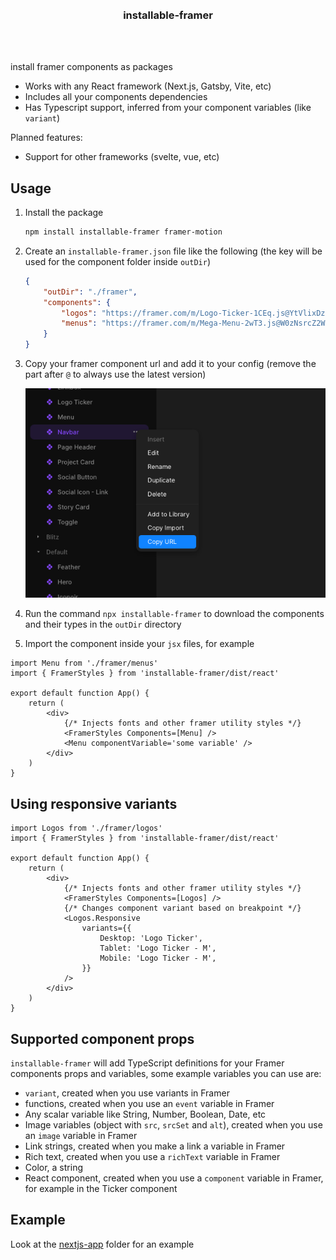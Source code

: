 <div align='center'>
    <br/>
    <br/>
    <h3>installable-framer</h3>
    <br/>
    <br/>
</div>

install framer components as packages

-   Works with any React framework (Next.js, Gatsby, Vite, etc)
-   Includes all your components dependencies
-   Has Typescript support, inferred from your component variables (like `variant`)

Planned features:

-   Support for other frameworks (svelte, vue, etc)

## Usage

1. Install the package

    ```sh
    npm install installable-framer framer-motion
    ```

1. Create an `installable-framer.json` file like the following (the key will be used for the component folder inside `outDir`)

    ```json
    {
        "outDir": "./framer",
        "components": {
            "logos": "https://framer.com/m/Logo-Ticker-1CEq.js@YtVlixDzOkypVBs3Dpav",
            "menus": "https://framer.com/m/Mega-Menu-2wT3.js@W0zNsrcZ2WAwVuzt0BCl"
        }
    }
    ```

1. Copy your framer component url and add it to your config (remove the part after `@` to always use the latest version)

    ![url import](./assets/framer-url-import.png)

1. Run the command `npx installable-framer` to download the components and their types in the `outDir` directory
1. Import the component inside your `jsx` files, for example

```tsx
import Menu from './framer/menus'
import { FramerStyles } from 'installable-framer/dist/react'

export default function App() {
    return (
        <div>
            {/* Injects fonts and other framer utility styles */}
            <FramerStyles Components=[Menu] />
            <Menu componentVariable='some variable' />
        </div>
    )
}
```

## Using responsive variants

```tsx
import Logos from './framer/logos'
import { FramerStyles } from 'installable-framer/dist/react'

export default function App() {
    return (
        <div>
            {/* Injects fonts and other framer utility styles */}
            <FramerStyles Components=[Logos] />
            {/* Changes component variant based on breakpoint */}
            <Logos.Responsive
                variants={{
                    Desktop: 'Logo Ticker',
                    Tablet: 'Logo Ticker - M',
                    Mobile: 'Logo Ticker - M',
                }}
            />
        </div>
    )
}
```

## Supported component props

`installable-framer` will add TypeScript definitions for your Framer components props and variables, some example variables you can use are:

-   `variant`, created when you use variants in Framer
-   functions, created when you use an `event` variable in Framer
-   Any scalar variable like String, Number, Boolean, Date, etc
-   Image variables (object with `src`, `srcSet` and `alt`), created when you use an `image` variable in Framer
-   Link strings, created when you make a link a variable in Framer
-   Rich text, created when you use a `richText` variable in Framer
-   Color, a string
-   React component, created when you use a `component` variable in Framer, for example in the Ticker component

## Example

Look at the [nextjs-app](./nextjs-app) folder for an example
